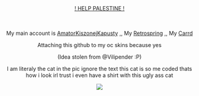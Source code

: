 <div align="center">

ㅤㅤㅤㅤ<p>  [! HELP PALESTINE !](https://arab.org/click-to-help/palestine/) <p/>
</div>
<div align="center">

ㅤㅤㅤㅤ<p> My main account is [AmatorKiszonejKapusty](https://github.com/AmatorKiszonejKapusty) ,, My [Retrospring](https://retrospring.net/@rudeszczury) ,, My [Carrd](https://rudeszczury.carrd.co)<p/>
<p>Attaching this github to my oc skins because yes</p>
<p>(Idea stolen from @Vilipender :P)</p>
<p> I am literaly the cat in the pic ignore the text this cat is so me coded thats how i look irl trust i even have a shirt with this ugly ass cat</p>
</div>

<p align="center">
<img src="https://media.discordapp.net/attachments/872217789589504031/1255598188476371274/image.png?ex=667db670&is=667c64f0&hm=4bdeb9fbb452b22009bc978ce27995a761e89fa16d2e3609187e93a91007814d&=&format=webp&quality=lossless&width=438&height=437"/>
</p>
